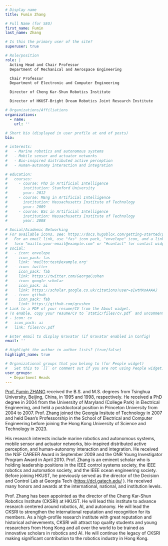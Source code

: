 ```yaml
---
# Display name
title: Fumin Zhang

# Full Name (for SEO)
first_name: Fumin
last_name: Zhang

# Is this the primary user of the site?
superuser: true

# Role/position
role: |
  Acting Head and Chair Professor
  Department of Mechanical and Aerospace Engineering

  Chair Professor
  Department of Electronic and Computer Engineering

  Director of Cheng Kar-Shun Robotics Institute

  Director of HKUST-Bright Dream Robotics Joint Research Institute

# Organizations/Affiliations
organizations:
  - name: 
    url: ''

# Short bio (displayed in user profile at end of posts)
bio: 

# interests:
#   - Marine robotics and autonomous systems
#   - Mobile sensor and actuator networks
#   - Bio-inspired distributed active perception
#   - Human-autonomy interaction and integration

# education:
#   courses:
#     - course: PhD in Artificial Intelligence
#       institution: Stanford University
#       year: 2012
#     - course: MEng in Artificial Intelligence
#       institution: Massachusetts Institute of Technology
#       year: 2009
#     - course: BSc in Artificial Intelligence
#       institution: Massachusetts Institute of Technology
#       year: 2008

# Social/Academic Networking
# For available icons, see: https://docs.hugoblox.com/getting-started/page-builder/#icons
#   For an email link, use "fas" icon pack, "envelope" icon, and a link in the
#   form "mailto:your-email@example.com" or "#contact" for contact widget.
# social:
#   - icon: envelope
#     icon_pack: fas
#     link: 'mailto:test@example.org'
#   - icon: twitter
#     icon_pack: fab
#     link: https://twitter.com/GeorgeCushen
#   - icon: google-scholar
#     icon_pack: ai
#     link: https://scholar.google.co.uk/citations?user=sIwtMXoAAAAJ
#   - icon: github
#     icon_pack: fab
#     link: https://github.com/gcushen
# Link to a PDF of your resume/CV from the About widget.
# To enable, copy your resume/CV to `static/files/cv.pdf` and uncomment the lines below.
# - icon: cv
#   icon_pack: ai
#   link: files/cv.pdf

# Enter email to display Gravatar (if Gravatar enabled in Config)
email: ''

# Highlight the author in author lists? (true/false)
highlight_name: true

# Organizational groups that you belong to (for People widget)
#   Set this to `[]` or comment out if you are not using People widget.
user_groups:
  - Department Heads
---
```


[Prof. Fumin ZHANG](https://facultyprofiles.hkust.edu.hk/profiles.php?profile=fumin-zhang-eefumin) received the B.S. and M.S. degrees from Tsinghua University, Beijing, China, in 1995 and 1998, respectively. He received a PhD degree in 2004 from the University of Maryland (College Park) in Electrical Engineering, and held a postdoctoral position in Princeton University from 2004 to 2007. Prof. Zhang joined the Georgia Insitute of Technology in 2007 and held Dean’s Professorship in the School of Electrical and Computer Engineering before joining the Hong Kong University of Science and Technology in 2023.

 

His research interests include marine robotics and autonomous systems, mobile sensor and actuator networks, bio-inspired distributed active perception, and human-autonomy interaction and integration. He received the NSF CAREER Award in September 2009 and the ONR Young Investigator Program Award in April 2010. Prof. Zhang is an eminent scholar who is holding leadership positions in the IEEE control systems society, the IEEE robotics and automation society, and the IEEE ocean engineering society. Before joining HKUST, he previously served as the director of the Decision and Control Lab at Georgia Tech (https://dcl.gatech.edu/ ). He received many honors and awards at the international, national, and institution levels.

 

Prof. Zhang has been appointed as the director of the Cheng Kar-Shun Robotics Institute (CKSRI) at HKUST. He will lead this institute to advance research centered around robotics, AI, and autonomy. He will lead the CKSRI to strengthen the international reputation and recognition for its members. As a high-profile research institute with great reputation and historical achievements, CKSRI will attract top quality students and young researchers from Hong Kong and all over the world to be trained as innovative scholars in robotics and AI. He will continue the legacy of CKSRI making significant contribution to the robotics industry in Hong Kong.
